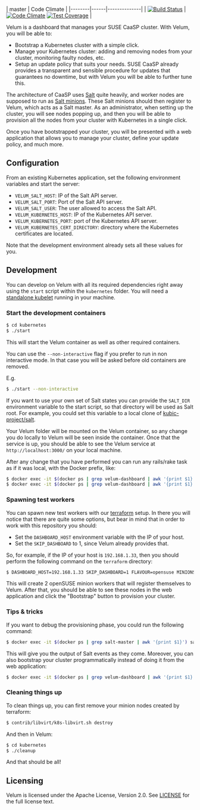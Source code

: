 
| master | Code Climate |
|--------|------|--------------|
| [![Build Status](https://travis-ci.org/kubic-project/velum.svg?branch=master)](https://travis-ci.org/kubic-project/velum) | [![Code Climate](https://codeclimate.com/github/kubic-project/velum/badges/gpa.svg)](https://codeclimate.com/github/kubic-project/velum) [![Test Coverage](https://codeclimate.com/github/kubic-project/velum/badges/coverage.svg)](https://codeclimate.com/github/kubic-project/velum/coverage) |

Velum is a dashboard that manages your SUSE CaaSP cluster. With Velum, you will
be able to:

- Bootstrap a Kubernetes cluster with a simple click.
- Manage your Kubernetes cluster: adding and removing nodes from your cluster,
  monitoring faulty nodes, etc.
- Setup an update policy that suits your needs. SUSE CaaSP already provides a
  transparent and sensible procedure for updates that guarantees no downtime,
  but with Velum you will be able to further tune this.

The architecture of CaaSP uses [Salt](https://saltstack.com/) quite heavily,
and worker nodes are supposed to run as
[Salt minions](https://docs.saltstack.com/en/latest/ref/cli/salt-minion.html). These
Salt minions should then register to Velum, which acts as a Salt master. As an
administrator, when setting up the cluster, you will see nodes popping up, and
then you will be able to provision all the nodes from your cluster with Kubernetes
in a single click.

Once you have bootstrapped your cluster, you will be presented with a web
application that allows you to manage your cluster, define your update policy,
and much more.

## Configuration

From an existing Kubernetes application, set the following environment variables
and start the server:

- `VELUM_SALT_HOST`: IP of the Salt API server.
- `VELUM_SALT_PORT`: Port of the Salt API server.
- `VELUM_SALT_USER`: The user allowed to access the Salt API.
- `VELUM_KUBERNETES_HOST`: IP of the Kubernetes API server.
- `VELUM_KUBERNETES_PORT`: port of the Kubernetes API server.
- `VELUM_KUBERNETES_CERT_DIRECTORY`: directory where the Kubernetes
  certificates are located.

Note that the development environment already sets all these values for you.

## Development

You can develop on Velum with all its required dependencies right away using the
`start` script within the `kubernetes` folder. You will need a
[standalone kubelet](https://kubernetes.io/docs/admin/kubelet/) running in your
machine.

### Start the development containers

```sh
$ cd kubernetes
$ ./start
```

This will start the Velum container as well as other required containers.

You can use the `--non-interactive` flag if you prefer to run in non interactive mode.
In that case you will be asked before old containers are removed.

E.g.

```sh
$ ./start --non-interactive
```

If you want to use your own set of Salt states you can provide the `SALT_DIR`
environment variable to the start script, so that directory will be used as Salt
root. For example, you could set this variable to a local clone of
[kubic-project/salt](https://github.com/kubic-project/salt).

Your Velum folder will be mounted on the Velum container, so any change you do
locally to Velum will be seen inside the container. Once that the service is up,
you should be able to see the Velum service at `http://localhost:3000/` on your
local machine.

After any change that you have performed you can run any rails/rake task as if
it was local, with the Docker prefix, like:

```sh
$ docker exec -it $(docker ps | grep velum-dashboard | awk '{print $1}') bash -c "RAILS_ENV=test rspec"
$ docker exec -it $(docker ps | grep velum-dashboard | awk '{print $1}') bash -c "RAILS_ENV=test rubocop".
```

### Spawning test workers

You can spawn new test workers with
our [terraform](https://github.com/kubic-project/terraform) setup. In there you
will notice that there are quite some options, but bear in mind that in order
to work with this repository you should:

- Set the `DASHBOARD_HOST` environment variable with the IP of your host.
- Set the `SKIP_DASHBOARD` to 1, since Velum already provides that.

So, for example, if the IP of your host is `192.168.1.33`, then you should
perform the following command on the `terraform` directory:

```sh
$ DASHBOARD_HOST=192.168.1.33 SKIP_DASHBOARD=1 FLAVOUR=opensuse MINIONS_SIZE=2 contrib/libvirt/k8s-libvirt.sh apply
```

This will create 2 openSUSE minion workers that will register themselves to
Velum. After that, you should be able to see these nodes in the web
application and click the "Bootstrap" button to provision your cluster.

### Tips & tricks

If you want to debug the provisioning phase, you could run the following
command:

```sh
$ docker exec -it $(docker ps | grep salt-master | awk '{print $1}') salt-run state.event pretty=True
```

This will give you the output of Salt events as they come. Moreover, you can
also bootstrap your cluster programmatically instead of doing it from the web
application:

```sh
$ docker exec -it $(docker ps | grep velum-dashboard | awk '{print $1}') rails runner 'require "velum/salt"; Minion.assign_roles!(roles: { "minion0.k8s.local" => ["master"] }, default_role: :minion); Velum::Salt.orchestrate'
```

### Cleaning things up

To clean things up, you can first remove your minion nodes created by terraform:

```sh
$ contrib/libvirt/k8s-libvirt.sh destroy
```

And then in Velum:

```sh
$ cd kubernetes
$ ./cleanup
```

And that should be all!

## Licensing

Velum is licensed under the Apache License, Version 2.0. See
[LICENSE](https://github.com/kubic-project/velum/blob/master/LICENSE) for the
full license text.
